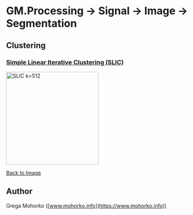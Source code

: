 # GM.Processing -> Signal -> Image -> Segmentation

## Clustering

### [Simple Linear Iterative Clustering (SLIC)](Segmentation/Clustering/SLIC.md)

<img src="/Documentation/Signal/Image/Segmentation/Clustering/SLIC/SLIC%20Yamaha%20k=512.gif" alt="SLIC k=512" title="Simple Linear Iterative Clustering (SLIC) k=512" width="250">

[Back to Image](/src/GM.Processing/GM.Processing/Signal/Image)

## Author
Grega Mohorko ([www.mohorko.info](https://www.mohorko.info))
